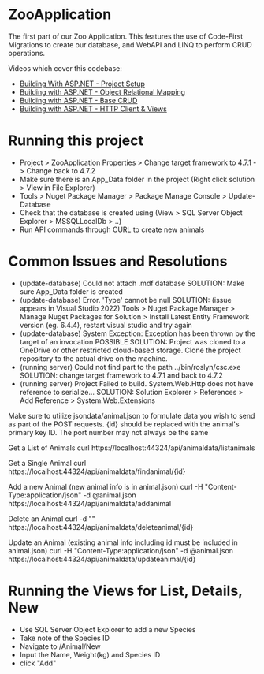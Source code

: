 # ZooApplication

The first part of our Zoo Application. This features the use of Code-First Migrations to create our database, and WebAPI and LINQ to perform CRUD operations.

Videos which cover this codebase:
- [Building With ASP.NET - Project Setup](https://youtu.be/NSpYP1YW9p0)
- [Building with ASP.NET - Object Relational Mapping](https://youtu.be/V1emgCxxRtI)
- [Building with ASP.NET - Base CRUD](https://youtu.be/uEgWxIZmX48)
- [Building with ASP.NET - HTTP Client & Views](https://youtu.be/dFIaeluKcAA)

# Running this project 
- Project > ZooApplication Properties > Change target framework to 4.7.1 -> Change back to 4.7.2
- Make sure there is an App_Data folder in the project (Right click solution > View in File Explorer)
- Tools > Nuget Package Manager > Package Manage Console > Update-Database
- Check that the database is created using (View > SQL Server Object Explorer > MSSQLLocalDb > ..)
- Run API commands through CURL to create new animals

# Common Issues and Resolutions
- (update-database) Could not attach .mdf database SOLUTION: Make sure App_Data folder is created
- (update-database) Error. 'Type' cannot be null SOLUTION: (issue appears in Visual Studio 2022) Tools > Nuget Package Manager > Manage Nuget Packages for Solution > Install Latest Entity Framework version (eg. 6.4.4), restart visual studio and try again
- (update-database) System Exception: Exception has been thrown by the target of an invocation POSSIBLE SOLUTION: Project was cloned to a OneDrive or other restricted cloud-based storage. Clone the project repository to the actual drive on the machine.
- (running server) Could not find part to the path ../bin/roslyn/csc.exe SOLUTION: change target framework to 4.7.1 and back to 4.7.2
- (running server) Project Failed to build. System.Web.Http does not have reference to serialize... SOLUTION: Solution Explorer > References > Add Reference > System.Web.Extensions

Make sure to utilize jsondata/animal.json to formulate data you wish to send as part of the POST requests. {id} should be replaced with the animal's primary key ID. The port number may not always be the same

Get a List of Animals
curl https://localhost:44324/api/animaldata/listanimals

Get a Single Animal
curl https://localhost:44324/api/animaldata/findanimal/{id}

Add a new Animal (new animal info is in animal.json)
curl -H "Content-Type:application/json" -d @animal.json https://localhost:44324/api/animaldata/addanimal

Delete an Animal
curl -d "" https://localhost:44324/api/animaldata/deleteanimal/{id}

Update an Animal (existing animal info including id must be included in animal.json)
curl -H "Content-Type:application/json" -d @animal.json https://localhost:44324/api/animaldata/updateanimal/{id}

# Running the Views for List, Details, New
- Use SQL Server Object Explorer to add a new Species
- Take note of the Species ID
- Navigate to /Animal/New
- Input the Name, Weight(kg) and Species ID
- click "Add"
